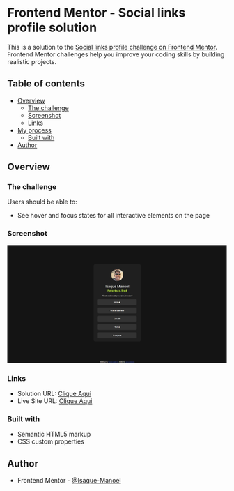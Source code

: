 # Frontend Mentor - Social links profile solution

This is a solution to the [Social links profile challenge on Frontend Mentor](https://www.frontendmentor.io/challenges/social-links-profile-UG32l9m6dQ). Frontend Mentor challenges help you improve your coding skills by building realistic projects. 

## Table of contents

- [Overview](#overview)
  - [The challenge](#the-challenge)
  - [Screenshot](#screenshot)
  - [Links](#links)
- [My process](#my-process)
  - [Built with](#built-with)
- [Author](#author)


## Overview

### The challenge

Users should be able to:

- See hover and focus states for all interactive elements on the page

### Screenshot

![](./screensht.jpg)

### Links

- Solution URL: [Clique Aqui](https://github.com/Isaque-Manoel/Desafio-2)
- Live Site URL: [Clique Aqui](https://isaque-manoel.github.io/Desafio-2/)

### Built with

- Semantic HTML5 markup
- CSS custom properties

## Author

- Frontend Mentor - [@Isaque-Manoel](https://www.frontendmentor.io/profile/Isaque-Manoel)
